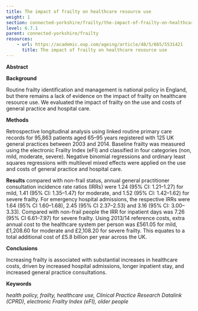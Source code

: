 ```yaml
---
title: The impact of frailty on healthcare resource use
weight: 1
section: connected-yorkshire/frailty/the-impact-of-frailty-on-healthcare-resource-use
level: 6.7.1
parent: connected-yorkshire/frailty
resources: 
    - url: https://academic.oup.com/ageing/article/48/5/665/5531421
      title: The impact of frailty on healthcare resource use
---
```


**Abstract**

**Background**

Routine frailty identification and management is national policy in England, but there remains a lack of evidence on the impact of frailty on healthcare resource use. We evaluated the impact of frailty on the use and costs of general practice and hospital care.

**Methods**

Retrospective longitudinal analysis using linked routine primary care records for 95,863 patients aged 65–95 years registered with 125 UK general practices between 2003 and 2014. Baseline frailty was measured using the electronic Frailty Index (eFI) and classified in four categories (non, mild, moderate, severe). Negative binomial regressions and ordinary least squares regressions with multilevel mixed effects were applied on the use and costs of general practice and hospital care.

**Results**
compared with non-frail status, annual general practitioner consultation incidence rate ratios (IRRs) were 1.24 (95% CI: 1.21–1.27) for mild, 1.41 (95% CI: 1.35–1.47) for moderate, and 1.52 (95% CI: 1.42–1.62) for severe frailty. For emergency hospital admissions, the respective IRRs were 1.64 (95% CI 1.60–1.68), 2.45 (95% CI 2.37–2.53) and 3.16 (95% CI: 3.00–3.33). Compared with non-frail people the IRR for inpatient days was 7.26 (95% CI 6.61–7.97) for severe frailty. Using 2013/14 reference costs, extra annual cost to the healthcare system per person was £561.05 for mild, £1,208.60 for moderate and £2,108.20 for severe frailty. This equates to a total additional cost of £5.8 billion per year across the UK.

**Conclusions**

Increasing frailty is associated with substantial increases in healthcare costs, driven by increased hospital admissions, longer inpatient stay, and increased general practice consultations.

**Keywords**

*health policy, frailty, healthcare use, Clinical Practice Research Datalink (CPRD), electronic Frailty Index (eFI), older people*
